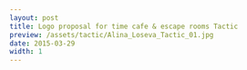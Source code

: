 ```yaml
---
layout: post
title: Logo proposal for time cafe & escape rooms Tactic
preview: /assets/tactic/Alina_Loseva_Tactic_01.jpg
date: 2015-03-29
width: 1
---
```

